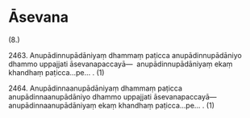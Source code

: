 

# Āsevana






(8.)

2463\. Anupādinnupādāniyaṃ dhammaṃ paṭicca anupādinnupādāniyo dhammo uppajjati āsevanapaccayā—  anupādinnupādāniyaṃ ekaṃ khandhaṃ paṭicca…pe… . (1)

2464\. Anupādinnaanupādāniyaṃ dhammaṃ paṭicca anupādinnaanupādāniyo dhammo uppajjati āsevanapaccayā—  anupādinnaanupādāniyaṃ ekaṃ khandhaṃ paṭicca…pe… . (1)



